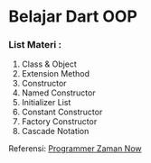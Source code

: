 # Belajar Dart OOP
### List Materi :
1. Class & Object
2. Extension Method
3. Constructor
4. Named Constructor
5. Initializer List
6. Constant Constructor
7. Factory Constructor
8. Cascade Notation

Referensi:  [Programmer Zaman Now](https://www.youtube.com/ProgrammerZamanNow)